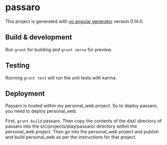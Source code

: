# passaro

This project is generated with [yo angular generator](https://github.com/yeoman/generator-angular)
version 0.14.0.

## Build & development

Run `grunt` for building and `grunt serve` for preview.

## Testing

Running `grunt test` will run the unit tests with karma.

## Deployment

Passaro is hosted within my personal\_web project. So to deploy passaro, you need to
deploy personal\_web.

First, `grunt build` passaro. Then copy the contents of the dist/ directory of
passaro into the src/projects/play/passaro/ directory within the personal\_web
project. Then go into the personal\_web project and publish and build personal\_web
as per the instructions for that project.
